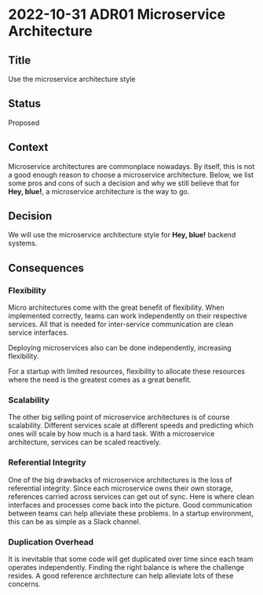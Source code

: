 # 2022-10-31 ADR01 Microservice Architecture

## Title
Use the microservice architecture style

## Status
Proposed

## Context
Microservice architectures are commonplace nowadays. By itself, this is not a good enough reason to choose 
a microservice architecture. Below, we list some pros and cons of such a decision and why we still believe
that for **Hey, blue!**, a microservice architecture is the way to go.

## Decision
We will use the microservice architecture style for **Hey, blue!** backend systems.

## Consequences

### Flexibility
Micro architectures come with the great benefit of flexibility. When implemented correctly, teams can work 
independently on their respective services. All that is needed for inter-service communication
are clean service interfaces.

Deploying microservices also can be done independently, increasing flexibility.

For a startup with limited resources, flexibility to allocate these resources where the need is the greatest comes as
a great benefit.

### Scalability
The other big selling point of microservice architectures is of course scalability. Different services scale at 
different speeds and predicting which ones will scale by how much is a hard task. With a microservice architecture,
services can be scaled reactively.

### Referential Integrity
One of the big drawbacks of microservice architectures is the loss of referential integrity. Since each 
microservice owns their own storage, references carried across services can get out of sync. Here is where 
clean interfaces and processes come back into the picture. Good communication between teams can help alleviate 
these problems. In a startup environment, this can be as simple as a Slack channel.

### Duplication Overhead
It is inevitable that some code will get duplicated over time since each team operates independently. Finding the
right balance is where the challenge resides. A good reference architecture can help alleviate lots of these concerns.